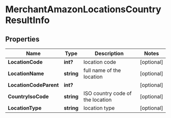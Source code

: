 # MerchantAmazonLocationsCountryResultInfo


## Properties

| Name | Type | Description | Notes |
|------------ | ------------- | ------------- | -------------|
**LocationCode** | **int?** | location code |[optional]|
**LocationName** | **string** | full name of the location |[optional]|
**LocationCodeParent** | **int?** |  |[optional]|
**CountryIsoCode** | **string** | ISO country code of the location |[optional]|
**LocationType** | **string** | location type |[optional]|
